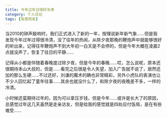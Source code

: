 ```yaml
---
title: 今年过年过得好冷清
category: 个人日记
tags: [有感而发]
---
```


当2010的钟声敲响时，我们正式进入了新的一年，按理说新年新气象……但是我发现今年过年过得很冷清，没了往年的热闹，从除夕夜那晚的鞭炮声中就能够很好的听出来，记得往年鞭炮声不到大年初一白天是不会停的，但是今年大概在凌晨2点就没声了，恢复了往日的平静……

记得从小都是伴随着春晚度过除夕夜，但是今年的春晚……哎，怎么说呢，原本还很期待本山大叔的，但是……看完之后很是令人失望，加入广告就不说了，居然还加的那么生硬……不过还好，刘谦的魔术的确也非常精彩，另外小虎队的表演也让不少人回忆起了童年往事……其余也就没什么了，和除夕夜的夜晚差不多，一样的冷清。

小时候还蛮期待过年的，因为可以拿压岁钱，但是今年……或许是长大了的原因，总感觉过年这几天虽然是走亲访友，但是给我的感觉就是四处应付饭局，是在有些难受……

